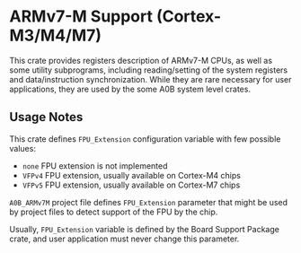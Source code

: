 # ARMv7-M Support (Cortex-M3/M4/M7)

This crate provides registers description of ARMv7-M CPUs, as well as some utility subprograms, including reading/setting of the system registers and data/instruction synchronization.
While they are rare necessary for user applications, they are used by the some A0B system level crates.

## Usage Notes

This crate defines `FPU_Extension` configuration variable with few possible values:
 * `none` FPU extension is not implemented
 * `VFPv4` FPU extension, usually available on Cortex-M4 chips
 * `VFPv5` FPU extension, usually available on Cortex-M7 chips

`A0B_ARMv7M` project file defines `FPU_Extension` parameter that might be used by project files to detect support of the FPU by the chip.

Usually, `FPU_Extension` variable is defined by the Board Support Package crate, and user application must never change this parameter.

